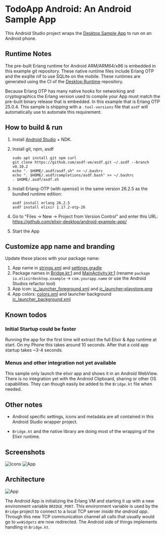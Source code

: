 # TodoApp Android: An Android Sample App

This Android Studio project wraps the [Desktop Sample App](https://github.com/elixir-desktop/desktop-example-app) to run on an Android phone.

## Runtime Notes

The pre-built Erlang runtime for Android ARM/ARM64/x86 is embedded in this example git repository. These native runtime files include Erlang OTP and the exqlite nif to use SQLite on the mobile. These runtimes are generated using the CI of the [Desktop Runtime](https://github.com/elixir-desktop/runtimes) repository.

Because Erlang OTP has many native hooks for networking and cryptographics the Erlang version used to compile your App must match the pre-built binary release that is embedded. In this example that is Erlang OTP 25.0.4. This sample is shipping with a `.tool-versions` file that `asdf` will automatically use to automate this requirement. 

## How to build & run

1. Install [Android Studio](https://developer.android.com/studio) + NDK.
1. Install git, npm, asdf

    ```
    sudo apt install git npm curl
    git clone https://github.com/asdf-vm/asdf.git ~/.asdf --branch v0.10.2
    echo ". $HOME/.asdf/asdf.sh" >> ~/.bashrc
    echo ". $HOME/.asdf/completions/asdf.bash" >> ~/.bashrc
    . $HOME/.asdf/asdf.sh
    ```

1. Install Erlang-OTP (with openssl) in the same version 26.2.5 as the bundled runtime edition:

    ```
    asdf install erlang 26.2.5
    asdf install elixir 1.17.2-otp-26
    ```

1. Go to "Files -> New -> Project from Version Control" and enter this URL: https://github.com/elixir-desktop/android-example-app/ 

1. Start the App


## Customize app name and branding

Update these places with your package name:

1) App name in [strings.xml](app/src/main/res/values/strings.xml#L2) and [settings.gradle](settings.gradle)
1) Package names in [Bridge.kt:1](app/src/main/java/io/elixirdesktop/example/Bridge.kt#L1) and [MainActivity.kt:1](app/src/main/java/io/elixirdesktop/example/MainActivity.kt#L1) (rename `package io.elixirdesktop.example` -> `com.yourapp.name` or use the Android Studios refactor tool)
1) App icon: [ic_launcher_foreground.xml](app/src/main/res/drawable-v24/ic_launcher_foreground.xml) and [ic_launcher-playstore.png](app/src/main/ic_launcher-playstore.png) 
1) App colors: [colors.xml](app/src/main/res/values/colors.xml) and launcher background [ic_launcher_background.xml](app/src/main/res/values/ic_launcher_background.xml)

## Known todos

### Initial Startup could be faster

Running the app for the first time will extract the full Elixir & App runtime at start. On my Phone this takes around 10 seconds. After that a cold app startup takes ~3-4 seconds.

### Menus and other integration not yet available

This sample only launch the elixir app and shows it in an Android WebView. There is no integration yet with the Android Clipboard, sharing or other OS capabilities. They can though easily be added to the `Bridge.kt` file when needed.

##  Other notes

- Android specific settings, icons and metadata are all contained in this Android Studio wrapper project. 

- `Bridge.kt` and the native library are doing most of the wrapping of the Elixir runtime. 

## Screenshots

![Icons](/icon.jpg?raw=true "App in Icon View")
![App](/app.png?raw=true "Running App")

## Architecture

![App](/android_elixir.png?raw=true "Architecture")

The Android App is initializing the Erlang VM and starting it up with a new environment variable `BRIDGE_PORT`. This environment variable is used by the `Bridge` project to connect to a local TCP server _inside the android app_. Through this new TCP communication channel all calls that usually would go to `wxWidgets` are now redirected. The Android side of things implements handling in `Bridge.kt`.  
